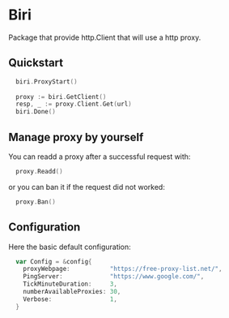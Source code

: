 # Biri

Package that provide http.Client that will use a http proxy.

## Quickstart

```go
  biri.ProxyStart()
  
  proxy := biri.GetClient()
  resp, _ := proxy.Client.Get(url)
  biri.Done()
```

## Manage proxy by yourself

You can readd a proxy after a successful request with:
```go
  proxy.Readd()
 ```
 
 or you can ban it if the request did not worked:
```go
  proxy.Ban()
```

## Configuration

Here the basic default configuration:
```go
  var Config = &config{
    proxyWebpage:           "https://free-proxy-list.net/",
    PingServer:             "https://www.google.com/",
    TickMinuteDuration:     3,
    numberAvailableProxies: 30,
    Verbose:                1,
  }
```
